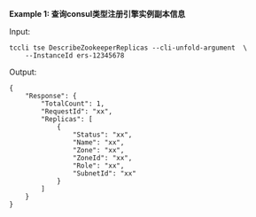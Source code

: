 **Example 1: 查询consul类型注册引擎实例副本信息**



Input: 

```
tccli tse DescribeZookeeperReplicas --cli-unfold-argument  \
    --InstanceId ers-12345678
```

Output: 
```
{
    "Response": {
        "TotalCount": 1,
        "RequestId": "xx",
        "Replicas": [
            {
                "Status": "xx",
                "Name": "xx",
                "Zone": "xx",
                "ZoneId": "xx",
                "Role": "xx",
                "SubnetId": "xx"
            }
        ]
    }
}
```

